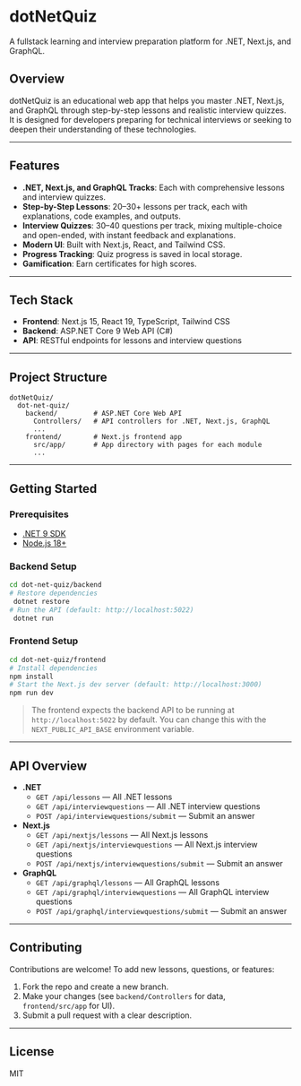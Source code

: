 # dotNetQuiz

A fullstack learning and interview preparation platform for .NET, Next.js, and GraphQL.

## Overview

dotNetQuiz is an educational web app that helps you master .NET, Next.js, and GraphQL through step-by-step lessons and realistic interview quizzes. It is designed for developers preparing for technical interviews or seeking to deepen their understanding of these technologies.

---

## Features

- **.NET, Next.js, and GraphQL Tracks**: Each with comprehensive lessons and interview quizzes.
- **Step-by-Step Lessons**: 20–30+ lessons per track, each with explanations, code examples, and outputs.
- **Interview Quizzes**: 30–40 questions per track, mixing multiple-choice and open-ended, with instant feedback and explanations.
- **Modern UI**: Built with Next.js, React, and Tailwind CSS.
- **Progress Tracking**: Quiz progress is saved in local storage.
- **Gamification**: Earn certificates for high scores.

---

## Tech Stack

- **Frontend**: Next.js 15, React 19, TypeScript, Tailwind CSS
- **Backend**: ASP.NET Core 9 Web API (C#)
- **API**: RESTful endpoints for lessons and interview questions

---

## Project Structure

```
dotNetQuiz/
  dot-net-quiz/
    backend/         # ASP.NET Core Web API
      Controllers/   # API controllers for .NET, Next.js, GraphQL
      ...
    frontend/        # Next.js frontend app
      src/app/       # App directory with pages for each module
      ...
```

---

## Getting Started

### Prerequisites
- [.NET 9 SDK](https://dotnet.microsoft.com/en-us/download/dotnet/9.0)
- [Node.js 18+](https://nodejs.org/)

### Backend Setup
```bash
cd dot-net-quiz/backend
# Restore dependencies
 dotnet restore
# Run the API (default: http://localhost:5022)
 dotnet run
```

### Frontend Setup
```bash
cd dot-net-quiz/frontend
# Install dependencies
npm install
# Start the Next.js dev server (default: http://localhost:3000)
npm run dev
```

> The frontend expects the backend API to be running at `http://localhost:5022` by default. You can change this with the `NEXT_PUBLIC_API_BASE` environment variable.

---

## API Overview

- **.NET**
  - `GET /api/lessons` — All .NET lessons
  - `GET /api/interviewquestions` — All .NET interview questions
  - `POST /api/interviewquestions/submit` — Submit an answer
- **Next.js**
  - `GET /api/nextjs/lessons` — All Next.js lessons
  - `GET /api/nextjs/interviewquestions` — All Next.js interview questions
  - `POST /api/nextjs/interviewquestions/submit` — Submit an answer
- **GraphQL**
  - `GET /api/graphql/lessons` — All GraphQL lessons
  - `GET /api/graphql/interviewquestions` — All GraphQL interview questions
  - `POST /api/graphql/interviewquestions/submit` — Submit an answer

---

## Contributing

Contributions are welcome! To add new lessons, questions, or features:
1. Fork the repo and create a new branch.
2. Make your changes (see `backend/Controllers` for data, `frontend/src/app` for UI).
3. Submit a pull request with a clear description.

---

## License

MIT
